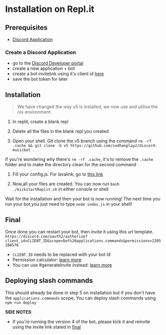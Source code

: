 # Installation on Repl.it

## Prerequisites

- [Discord Application](#create-a-discord-application)

### Create a Discord Application

- go to the [Discord Developer portal](https://discord.com/developers/applications)
- create a new application + bot
- create a bot invitelink using it's client id [here](https://discordapi.com/permissions.html)
- save the bot token for later

## Installation

> We have changed the way v5 is installed, we now use and utilise the nix environment.

1. In replit, create a blank repl

1. Delete all the files in the blank repl you created

1. Open your shell. Git clone the v5 branch using the command `rm -rf .cache && git clone -b v5 https://github.com/sudhanplayz/discord-musicbot .`

If you're wondering why there's `rm -rf .cache`, it's to remove the `.cache` folder and to make the directory clean for the second command

1. Fill your config.js. For lavalink, go to [this link](https://lavalink-list.darrennathanael.com)

1. Now,all your files are created. You can now run `bash ./kickstartReplit.sh` in either console or shell

Wait for the installation and then your bot is now running! The next time you run your bot,you just need to type `node index.js` in your shell!

## Final

Once done you can restart your bot, then invite it using this url template. `https://discord.com/oauth2/authorize?client_id=CLIENT_ID&scope=bot%20applications.commands&permissions=2205280576`

- `CLIENT_ID` needs to be replaced with your bot Id
- Permission calculator: [learn more](https://finitereality.github.io/permissions-calculator)
- You can use #generateInvite instead: [learn more](https://discord.js.org/#/docs/main/main/class/Client?scrollTo=generateInvite)

## Deploying slash commands

This should already be done in step 5 on installation but if you don't have the `applications.commands` scope, You can deploy slash commands using `npm run deploy`

**SIDE NOTES**:
- If you're running the version 4 of the bot, please kick it and reinvite using the invite link stated in [final](#final)
